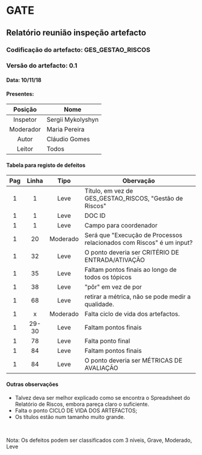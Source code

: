 # GATE
## Relatório reunião inspeção artefacto
### Codificação do artefacto: GES_GESTAO_RISCOS
### Versão do artefacto: 0.1
#### Data: 10/11/18
#### Presentes: 
|Posição|Nome
|:---:|---
|Inspetor| Sergii Mykolyshyn
|Moderador| Maria Pereira
|Autor| Cláudio Gomes
|Leitor| Todos 


#### Tabela para registo de defeitos
|Pag|Linha|Tipo|Obervação
|:---:|:---:|:---:|---
|1|1|Leve|Título, em vez de GES_GESTAO_RISCOS, "Gestão de Riscos"
|1|1|Leve|DOC ID
|1|1|Leve|Campo para coordenador
|1|20|Moderado|Será que "Execução de Processos relacionados com Riscos" é um input?
|1|32|Leve|O ponto deveria ser CRITÉRIO DE ENTRADA/ATIVAÇÃO
|1|35|Leve|Faltam pontos finais ao longo de todos os tópicos
|1|38|Leve| "pôr" em vez de por
|1|68|Leve| retirar a métrica, não se pode medir a qualidade.
|1|x|Moderado| Falta ciclo de vida dos artefactos.
|1|29-30|Leve|Faltam pontos finais
|1|78|Leve|Falta ponto final
|1|84|Leve|Faltam pontos finais
|1|84|Leve|O ponto deveria ser MÉTRICAS DE AVALIAÇÃO


#### Outras observações
* Talvez deva ser melhor explicado como se encontra o Spreadsheet do Relatório de Riscos, embora pareça claro o suficiente.
* Falta o ponto CICLO DE VIDA DOS ARTEFACTOS;
* Os títulos estão num tamanho muito grande.
</br>

Nota: Os defeitos podem ser classificados com 3 níveis, Grave, Moderado, Leve
